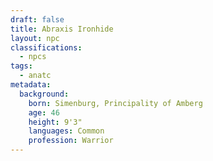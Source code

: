 ```yaml
---
draft: false
title: Abraxis Ironhide
layout: npc
classifications:
  - npcs
tags:
  - anatc
metadata:
  background:
    born: Simenburg, Principality of Amberg
    age: 46
    height: 9'3"
    languages: Common
    profession: Warrior
---
```

